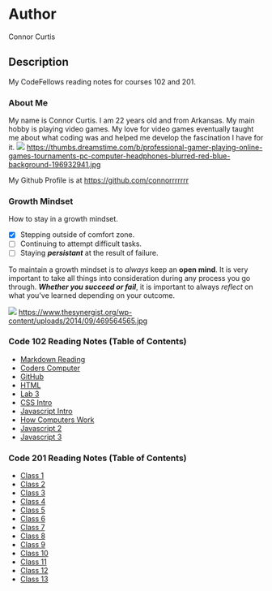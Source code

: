# Author
Connor Curtis

## Description
My CodeFellows reading notes for courses 102 and 201.

### About Me
My name is Connor Curtis. I am 22 years old and from Arkansas. My main hobby is playing video games. My love for video games eventually taught me about what coding was and helped me develop the fascination I have for it.
![](https://thumbs.dreamstime.com/b/professional-gamer-playing-online-games-tournaments-pc-computer-headphones-blurred-red-blue-background-196932941.jpg)
https://thumbs.dreamstime.com/b/professional-gamer-playing-online-games-tournaments-pc-computer-headphones-blurred-red-blue-background-196932941.jpg

My Github Profile is at https://github.com/connorrrrrrr
### Growth Mindset
How to stay in a growth mindset.
- [x] Stepping outside of comfort zone.
- [ ] Continuing to attempt difficult tasks.
- [ ] Staying **_persistant_** at the result of failure.

To maintain a growth mindset is to _always_ keep an **open mind**. It is very important to take all things into consideration during any process you go through. ***Whether you succeed or fail***, it is important to always _reflect_ on what you've learned depending on your outcome.

![](https://www.thesynergist.org/wp-content/uploads/2014/09/469564565.jpg)
https://www.thesynergist.org/wp-content/uploads/2014/09/469564565.jpg

### Code 102 Reading Notes (Table of Contents)

- [Markdown Reading](markdown.md)
- [Coders Computer](coders_computer.md)
- [GitHub](github.md)
- [HTML](html.md)
- [Lab 3](extra.md)
- [CSS Intro](learningcss.md)
- [Javascript Intro](javascript.md)
- [How Computers Work](howcomputerswork.md)
- [Javascript 2](javascript2.md)
- [Javascript 3](javascript3.md)

### Code 201 Reading Notes (Table of Contents)

- [Class 1](class-01.md)
- [Class 2](class-02.md)
- [Class 3](class-03.md)
- [Class 4](class-04.md)
- [Class 5](class-05.md)
- [Class 6](class-06.md)
- [Class 7](class-07.md)
- [Class 8](class-08.md)
- [Class 9](class-09.md)
- [Class 10](class-10.md)
- [Class 11](class-11.md)
- [Class 12](class-12.md)
- [Class 13](class-13.md)